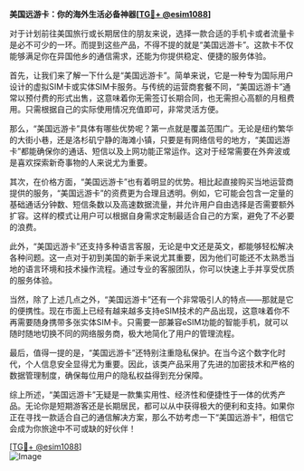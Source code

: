 **美国远游卡：你的海外生活必备神器[[TG💪+ @esim1088](https://t.me/s/esim1088)]**

对于计划前往美国旅行或长期居住的朋友来说，选择一款合适的手机卡或者流量卡是必不可少的一环。而提到这些产品，不得不提的就是“美国远游卡”。这款卡不仅能够满足你在异国他乡的通信需求，还能为你提供稳定、便捷的服务体验。

首先，让我们来了解一下什么是“美国远游卡”。简单来说，它是一种专为国际用户设计的虚拟SIM卡或实体SIM卡服务。与传统的运营商套餐不同，“美国远游卡”通常以预付费的形式出售，这意味着你无需签订长期合同，也无需担心高额的月租费用。只需根据自己的实际使用情况充值即可，非常灵活方便。

那么，“美国远游卡”具体有哪些优势呢？第一点就是覆盖范围广。无论是纽约繁华的大街小巷，还是洛杉矶宁静的海滩小镇，只要是有网络信号的地方，“美国远游卡”都能确保你的通话、短信以及上网功能正常运作。这对于经常需要在外奔波或是喜欢探索新奇事物的人来说尤为重要。

其次，在价格方面，“美国远游卡”也有着明显的优势。相比起直接购买当地运营商提供的服务，“美国远游卡”的资费更为合理且透明。例如，它可能会包含一定量的基础通话分钟数、短信条数以及高速数据流量，并允许用户自由选择是否需要额外扩容。这样的模式让用户可以根据自身需求定制最适合自己的方案，避免了不必要的浪费。

此外，“美国远游卡”还支持多种语言客服，无论是中文还是英文，都能够轻松解决各种问题。这一点对于初到美国的新手来说尤其重要，因为他们可能还不太熟悉当地的语言环境和技术操作流程。通过专业的客服团队，你可以快速上手并享受优质的服务体验。

当然，除了上述几点之外，“美国远游卡”还有一个非常吸引人的特点——那就是它的便携性。现在市面上已经有越来越多支持eSIM技术的产品出现，这意味着你不再需要随身携带多张实体SIM卡。只需要一部兼容eSIM功能的智能手机，就可以随时随地切换不同的网络服务商，极大地简化了用户的管理流程。

最后，值得一提的是，“美国远游卡”还特别注重隐私保护。在当今这个数字化时代，个人信息安全显得尤为重要。因此，该类产品采用了先进的加密技术和严格的数据管理制度，确保每位用户的隐私权益得到充分保障。

综上所述，“美国远游卡”无疑是一款集实用性、经济性和便捷性于一体的优秀产品。无论你是短期游客还是长期居民，都可以从中获得极大的便利和支持。如果你正在寻找一款适合自己的通信解决方案，那么不妨考虑一下“美国远游卡”，相信它会成为你旅途中不可或缺的好伙伴！

[[TG💪+ @esim1088](https://t.me/s/esim1088)]  
![Image](https://i.postimg.cc/4NQfJmqS/Snipaste-2025-05-13-00-14-12.png)